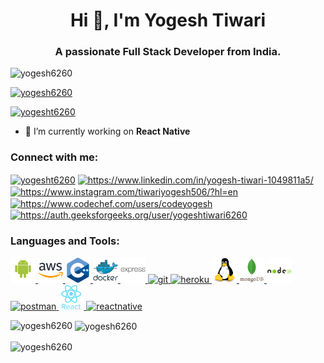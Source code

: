 <h1 align="center">Hi 👋, I'm Yogesh Tiwari</h1>
<h3 align="center">A passionate Full Stack Developer from India.</h3>

<p align="left"> <img src="https://komarev.com/ghpvc/?username=yogesh6260&label=Profile%20views&color=0e75b6&style=flat" alt="yogesh6260" /> </p>

<p align="left"> <a href="https://github.com/ryo-ma/github-profile-trophy"><img src="https://github-profile-trophy.vercel.app/?username=yogesh6260" alt="yogesh6260" /></a> </p>

<p align="left"> <a href="https://twitter.com/yogesht6260" target="blank"><img src="https://img.shields.io/twitter/follow/yogesht6260?logo=twitter&style=for-the-badge" alt="yogesht6260" /></a> </p>

- 🔭 I’m currently working on **React Native**

<h3 align="left">Connect with me:</h3>
<p align="left">
<a href="https://twitter.com/yogesht6260" target="blank"><img align="center" src="https://raw.githubusercontent.com/rahuldkjain/github-profile-readme-generator/master/src/images/icons/Social/twitter.svg" alt="yogesht6260" height="30" width="40" /></a>
<a href="https://linkedin.com/in/https://www.linkedin.com/in/yogesh-tiwari-1049811a5/" target="blank"><img align="center" src="https://raw.githubusercontent.com/rahuldkjain/github-profile-readme-generator/master/src/images/icons/Social/linked-in-alt.svg" alt="https://www.linkedin.com/in/yogesh-tiwari-1049811a5/" height="30" width="40" /></a>
<a href="https://instagram.com/https://www.instagram.com/tiwariyogesh506/?hl=en" target="blank"><img align="center" src="https://raw.githubusercontent.com/rahuldkjain/github-profile-readme-generator/master/src/images/icons/Social/instagram.svg" alt="https://www.instagram.com/tiwariyogesh506/?hl=en" height="30" width="40" /></a>
<a href="https://www.codechef.com/users/https://www.codechef.com/users/codeyogesh" target="blank"><img align="center" src="https://cdn.jsdelivr.net/npm/simple-icons@3.1.0/icons/codechef.svg" alt="https://www.codechef.com/users/codeyogesh" height="30" width="40" /></a>
<a href="https://auth.geeksforgeeks.org/user/https://auth.geeksforgeeks.org/user/yogeshtiwari6260" target="blank"><img align="center" src="https://raw.githubusercontent.com/rahuldkjain/github-profile-readme-generator/master/src/images/icons/Social/geeks-for-geeks.svg" alt="https://auth.geeksforgeeks.org/user/yogeshtiwari6260" height="30" width="40" /></a>
</p>

<h3 align="left">Languages and Tools:</h3>
<p align="left"> <a href="https://developer.android.com" target="_blank" rel="noreferrer"> <img src="https://raw.githubusercontent.com/devicons/devicon/master/icons/android/android-original-wordmark.svg" alt="android" width="40" height="40"/> </a> <a href="https://aws.amazon.com" target="_blank" rel="noreferrer"> <img src="https://raw.githubusercontent.com/devicons/devicon/master/icons/amazonwebservices/amazonwebservices-original-wordmark.svg" alt="aws" width="40" height="40"/> </a> <a href="https://www.w3schools.com/cpp/" target="_blank" rel="noreferrer"> <img src="https://raw.githubusercontent.com/devicons/devicon/master/icons/cplusplus/cplusplus-original.svg" alt="cplusplus" width="40" height="40"/> </a> <a href="https://www.docker.com/" target="_blank" rel="noreferrer"> <img src="https://raw.githubusercontent.com/devicons/devicon/master/icons/docker/docker-original-wordmark.svg" alt="docker" width="40" height="40"/> </a> <a href="https://expressjs.com" target="_blank" rel="noreferrer"> <img src="https://raw.githubusercontent.com/devicons/devicon/master/icons/express/express-original-wordmark.svg" alt="express" width="40" height="40"/> </a> <a href="https://git-scm.com/" target="_blank" rel="noreferrer"> <img src="https://www.vectorlogo.zone/logos/git-scm/git-scm-icon.svg" alt="git" width="40" height="40"/> </a> <a href="https://heroku.com" target="_blank" rel="noreferrer"> <img src="https://www.vectorlogo.zone/logos/heroku/heroku-icon.svg" alt="heroku" width="40" height="40"/> </a> <a href="https://www.linux.org/" target="_blank" rel="noreferrer"> <img src="https://raw.githubusercontent.com/devicons/devicon/master/icons/linux/linux-original.svg" alt="linux" width="40" height="40"/> </a> <a href="https://www.mongodb.com/" target="_blank" rel="noreferrer"> <img src="https://raw.githubusercontent.com/devicons/devicon/master/icons/mongodb/mongodb-original-wordmark.svg" alt="mongodb" width="40" height="40"/> </a> <a href="https://nodejs.org" target="_blank" rel="noreferrer"> <img src="https://raw.githubusercontent.com/devicons/devicon/master/icons/nodejs/nodejs-original-wordmark.svg" alt="nodejs" width="40" height="40"/> </a> <a href="https://postman.com" target="_blank" rel="noreferrer"> <img src="https://www.vectorlogo.zone/logos/getpostman/getpostman-icon.svg" alt="postman" width="40" height="40"/> </a> <a href="https://reactjs.org/" target="_blank" rel="noreferrer"> <img src="https://raw.githubusercontent.com/devicons/devicon/master/icons/react/react-original-wordmark.svg" alt="react" width="40" height="40"/> </a> <a href="https://reactnative.dev/" target="_blank" rel="noreferrer"> <img src="https://reactnative.dev/img/header_logo.svg" alt="reactnative" width="40" height="40"/> </a> </p>

<p><img align="left" src="https://github-readme-stats.vercel.app/api/top-langs?username=yogesh6260&show_icons=true&locale=en&layout=compact" alt="yogesh6260" /></p>

<p>&nbsp;<img align="center" src="https://github-readme-stats.vercel.app/api?username=yogesh6260&show_icons=true&locale=en" alt="yogesh6260" /></p>

<p><img align="center" src="https://github-readme-streak-stats.herokuapp.com/?user=yogesh6260&" alt="yogesh6260" /></p>

